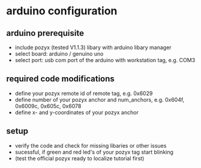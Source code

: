 # arduino configuration

## arduino prerequisite
- include pozyx (tested V1.1.3) libary with arduino libary manager
- select board: arduino / genuino uno
- select port: usb com port of the arduino with workstation tag, e.g. COM3

## required code modifications
- define your pozyx remote id of remote tag, e.g. 0x6029
- define number of your pozyx anchor and num_anchors, e.g. 0x604f, 0x6009c, 0x605c, 0x6078 
- define x- and y-coordinates of your pozyx anchor

## setup
- verify the code and check for missing libaries or other issues
- sucessful, if green and red led's of your pozyx tag start blinking
- (test the official pozyx ready to localize tutorial first)
